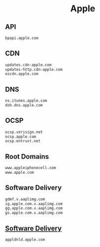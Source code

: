 


<h1 align="center">Apple</h1>  


## API


```html
bpapi.apple.com
```  


## CDN


```html
updates.cdn-apple.com
updates-http.cdn-apple.com
oscdn.apple.com
```  


## DNS


```html
ns.itunes.apple.com
doh.dns.apple.com
```  


## OCSP


```html
ocsp.verisign.net
ocsp.apple.com
ocsp.entrust.net
```  


## Root Domains


```html
www.appleiphonecell.com
www.apple.com
```  


## Software Delivery


```html
gdmf.v.aaplimg.com
ig.apple.com.v.aaplimg.com
gg.apple.com.v.aaplimg.com
gs.apple.com.v.aaplimg.com
```  


## [Software Delivery](https://discussions.apple.com/thread/5538139?sortBy=best)


```html
appldnld.apple.com
```  

